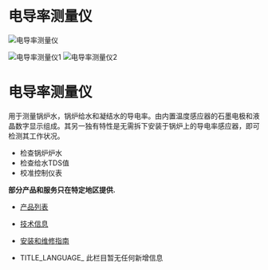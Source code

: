 

# 电导率测量仪

![电导率测量仪](/d/file/p/8a89b350e658567d0b6f22450ef2413d.jpg)

![电导率测量仪1](/d/file/p/8a89b350e658567d0b6f22450ef2413d.jpg) ![电导率测量仪2](/d/file/p/84d1703feae58eb9fe1d8c8f430dcc76.jpg)

# 电导率测量仪

用于测量锅炉水，锅炉给水和凝结水的导电率。由内置温度感应器的石墨电极和液晶数字显示组成。其另一独有特性是无需拆下安装于锅炉上的导电率感应器，即可检测其工作状况。

-   检查锅炉炉水
-   检查给水TDS值
-   校准控制仪表

**部分产品和服务只在特定地区提供.**

-   [产品列表](javascript:navactive(1);)
-   [技术信息](javascript:navactive(2);)
-   [安装和维修指南](javascript:navactive(3);)

-   TITLE_LANGUAGE_
此栏目暂无任何新增信息
